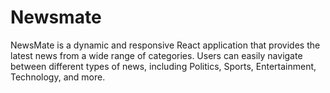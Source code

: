 # Newsmate
NewsMate is a dynamic and responsive React application that provides the latest news from a wide range of categories. Users can easily navigate between different types of news, including Politics, Sports, Entertainment, Technology, and more.

